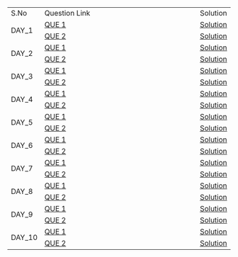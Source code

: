 <table class="center">
    <tr>
        <td id="left">S.No</td>
        <td id="center">Question Link</td>
        <td id="right">Solution</td>
    </tr>
    <tr>
        <td rowspan="2",style="white-space: nowrap, width:30%">DAY_1</td>
        <td style="width:900%"><a href="url">QUE 1</a></td>
        <td style="white-space: nowrap"><a href="url">Solution</a></td>
    </tr>
    <tr>
        <td style="width:90%"><a href="url">QUE 2</a></td>
        <td style="white-space: nowrap"><a href="url">Solution</a></td>
    </tr>
    <tr>
        <td rowspan="2",style="white-space: nowrap, width:20%">DAY_2</td>
        <td style="width:90%"><a href="url">QUE 1</a></td>
        <td style="white-space: nowrap"><a href="url">Solution</a></td>
    </tr>
    <tr>
        <td style="width:90%"><a href="url">QUE 2</a></td>
        <td style="white-space: nowrap"><a href="url">Solution</a></td>
    </tr>
    <tr>
        <td rowspan="2",style="white-space: nowrap, width:20%">DAY_3</td>
        <td style="width:90%"><a href="url">QUE 1</a></td>
        <td style="white-space: nowrap"><a href="url">Solution</a></td>
    </tr>
    <tr>
        <td style="width:90%"><a href="url">QUE 2</a></td>
        <td style="white-space: nowrap"><a href="url">Solution</a></td>
    </tr>
    <tr>
        <td rowspan="2",style="white-space: nowrap, width:20%">DAY_4</td>
        <td style="width:90%"><a href="url">QUE 1</a></td>
        <td style="white-space: nowrap"><a href="url">Solution</a></td>
    </tr>
    <tr>
        <td style="width:90%"><a href="url">QUE 2</a></td>
        <td style="white-space: nowrap"><a href="url">Solution</a></td>
    </tr>
    <tr>
        <td rowspan="2",style="white-space: nowrap, width:20%">DAY_5</td>
        <td style="width:90%"><a href="url">QUE 1</a></td>
        <td style="white-space: nowrap"><a href="url">Solution</a></td>
    </tr>
    <tr>
        <td style="width:90%"><a href="url">QUE 2</a></td>
        <td style="white-space: nowrap"><a href="url">Solution</a></td>
    </tr>
    <tr>
        <td rowspan="2",style="white-space: nowrap, width:20%">DAY_6</td>
        <td style="width:90%"><a href="url">QUE 1</a></td>
        <td style="white-space: nowrap"><a href="url">Solution</a></td>
    </tr>
    <tr>
        <td style="width:90%"><a href="url">QUE 2</a></td>
        <td style="white-space: nowrap"><a href="url">Solution</a></td>
    </tr>
    <tr>
        <td rowspan="2",style="white-space: nowrap, width:20%">DAY_7</td>
        <td style="width:90%"><a href="url">QUE 1</a></td>
        <td style="white-space: nowrap"><a href="url">Solution</a></td>
    </tr>
    <tr>
        <td style="width:90%"><a href="url">QUE 2</a></td>
        <td style="white-space: nowrap"><a href="url">Solution</a></td>
    </tr>
    <tr>
        <td rowspan="2",style="white-space: nowrap, width:20%">DAY_8</td>
        <td style="width:90%"><a href="url">QUE 1</a></td>
        <td style="white-space: nowrap"><a href="url">Solution</a></td>
    </tr>
    <tr>
        <td style="width:90%"><a href="url">QUE 2</a></td>
        <td style="white-space: nowrap"><a href="url">Solution</a></td>
    </tr>
    <tr>
        <td rowspan="2",style="white-space: nowrap, width:20%">DAY_9</td>
        <td style="width:90%"><a href="url">QUE 1</a></td>
        <td style="white-space: nowrap"><a href="url">Solution</a></td>
    </tr>
    <tr>
        <td style="width:90%"><a href="url">QUE 2</a></td>
        <td style="white-space: nowrap"><a href="url">Solution</a></td>
    </tr>
    <tr>
        <td rowspan="2",style="white-space: nowrap, width:20%">DAY_10</td>
        <td style="width:90%"><a href="url">QUE 1</a></td>
        <td style="white-space: nowrap"><a href="url">Solution</a></td>
    </tr>
    <tr>
        <td style="width:90%"><a href="url">QUE 2</a></td>
        <td style="white-space: nowrap"><a href="url">Solution</a></td>
    </tr>

</table>

